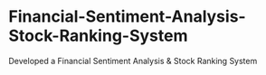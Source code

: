 # Financial-Sentiment-Analysis-Stock-Ranking-System
Developed a Financial Sentiment Analysis &amp; Stock Ranking System 
